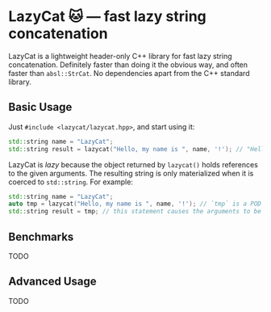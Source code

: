 # LazyCat :cat: — fast lazy string concatenation

LazyCat is a lightweight header-only C++ library for fast lazy string concatenation.  Definitely faster than doing it the obvious way, and often faster than `absl::StrCat`.  No dependencies apart from the C++ standard library.

## Basic Usage

Just `#include <lazycat/lazycat.hpp>`, and start using it:

```cpp
std::string name = "LazyCat";
std::string result = lazycat("Hello, my name is ", name, '!'); // "Hello, my name is LazyCat!"
```

LazyCat is _lazy_ because the object returned by `lazycat()` holds references to the given arguments.  The resulting string is only materialized when it is coerced to `std::string`.  For example:

```cpp
std::string name = "LazyCat";
auto tmp = lazycat("Hello, my name is ", name, '!'); // `tmp` is a POD object that holds references to the string arguments
std::string result = tmp; // this statement causes the arguments to be written into the result string
```

## Benchmarks

TODO

## Advanced Usage

TODO
